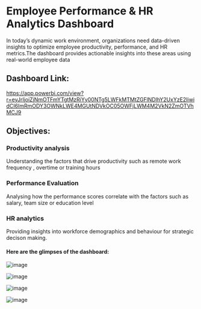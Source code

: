 # Employee Performance & HR Analytics Dashboard

In today’s dynamic work environment, organizations need data-driven insights to optimize employee productivity, performance, and HR metrics.The dashboard provides actionable insights into these areas using real-world employee data

## Dashboard Link: 
https://app.powerbi.com/view?r=eyJrIjoiZjNmOTFmYTgtMzRiYy00NTg5LWFkMTMtZGFlNDlhY2UxYzE2IiwidCI6ImRmODY3OWNkLWE4MGUtNDVkOC05OWFjLWM4M2VkN2ZmOTVhMCJ9

## Objectives:

### Productivity analysis
Understanding the factors that drive productivity such as remote work frequency , overtime or training hours

### Performance Evaluation
Analysing how the performance scores correlate with the factors such as salary, team size or education level

### HR analytics
Providing insights into workforce demographics and behaviour for strategic decison making.

####  Here are the glimpses of the dashboard:

![image](https://github.com/user-attachments/assets/c695c134-d501-4789-9c88-54125e264a4c)


![image](https://github.com/user-attachments/assets/24a59bda-7644-4c87-b738-289afd0548ef)

![image](https://github.com/user-attachments/assets/16c8a7a0-591b-417c-997f-d49e92365c3d)


![image](https://github.com/user-attachments/assets/9e8ba686-183d-4cc5-acd1-63ae53237b4b)
